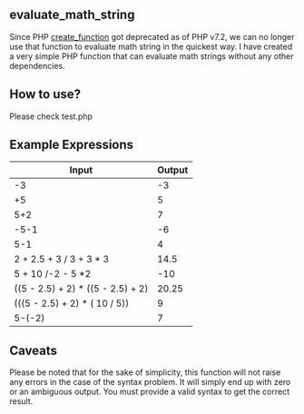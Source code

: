 ## evaluate_math_string

 Since PHP [create_function](http://php.net/manual/en/function.create-function.php) got deprecated as of PHP v7.2, we can no longer use that function to evaluate math string in the quickest way. I have created a very simple PHP function that can evaluate math strings without any other dependencies.
 
## How to use?

Please check test.php

## Example Expressions

| Input         | Output           |
| ------------- |-------------|
| -3            | -3 |
| +5            |  5 |
| 5+2           |  7 |
| -5-1          | -6 |
| 5-1           |  4 |
| 2 + 2.5 + 3 / 3 + 3 * 3      |  14.5 |
| 5 + 10 /-2 - 5 *2      |  -10 |
| ((5 - 2.5) + 2) * ((5 - 2.5) + 2)      |  20.25 |
| (((5 - 2.5) + 2) * ( 10 / 5))      |   9 |
| 5-(-2)      |   7 |

## Caveats
Please be noted that for the sake of simplicity, this function will not raise any errors in the case of the syntax problem. It will simply end up with zero or an ambiguous output. You must provide a valid syntax to get the correct result. 
